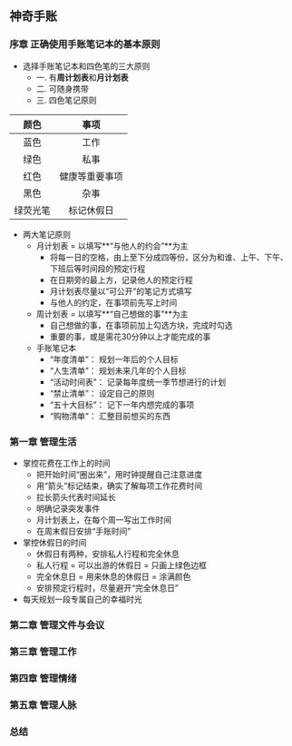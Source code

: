 ## 神奇手账
  
### 序章  正确使用手账笔记本的基本原则  
  
* 选择手账笔记本和四色笔的三大原则  
  * 一. 有**周计划表**和**月计划表**  
  * 二. 可随身携带  
  * 三. 四色笔记原则  

|    颜色   |    事项       |
| :------:  | :-------:    |
|    蓝色   |    工作       |
|    绿色   |    私事       |
|    红色   | 健康等重要事项 |
|    黑色   |    杂事       |
|  绿荧光笔  |  标记休假日   |
    
* 两大笔记原则  
  * 月计划表 = 以填写**“与他人的约会”**为主  
    * 将每一日的空格，由上至下分成四等份，区分为和谁、上午、下午、下班后等时间段的预定行程
    * 在日期旁的最上方，记录他人的预定行程  
    * 月计划表尽量以“可公开”的笔记方式填写  
    * 与他人的约定，在事项前先写上时间  
  * 周计划表 = 以填写**“自己想做的事”**为主  
    * 自己想做的事，在事项前加上勾选方块，完成时勾选  
    * 重要的事，或是需花30分钟以上才能完成的事  
  * 手账笔记本  
    * “年度清单”： 规划一年后的个人目标  
    * “人生清单”： 规划未来几年的个人目标  
    * “活动时间表”： 记录每年度统一季节想进行的计划  
    * “禁止清单”： 设定自己的原则  
    * “五十大目标”： 记下一年内想完成的事项  
    * “购物清单”： 汇整目前想买的东西  
  
### 第一章  管理生活  

* 掌控花费在工作上的时间  
  * 把开始时间“圈出来”，用时钟提醒自己注意进度  
  * 用“箭头”标记结束，确实了解每项工作花费时间  
  * 拉长箭头代表时间延长  
  * 明确记录突发事件  
  * 月计划表上，在每个周一写出工作时间  
  * 在周末假日安排“手账时间”  
* 掌控休假日的时间
  * 休假日有两种，安排私人行程和完全休息    
  * 私人行程 = 可以出游的休假日 = 只画上绿色边框  
  * 完全休息日 = 用来休息的休假日 = 涂满颜色
  * 安排预定行程时，尽量避开“完全休息日”
* 每天规划一段专属自己的幸福时光  




### 第二章  管理文件与会议  

### 第三章  管理工作  
  
### 第四章  管理情绪  
  
### 第五章  管理人脉  
  
### 总结  



